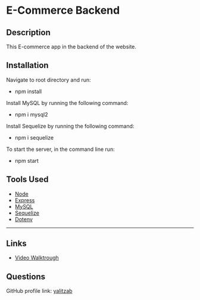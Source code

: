 # E-Commerce Backend 

## Description 

This E-commerce app in the backend of the website. 

## Installation

Navigate to root directory and run: 

* npm install

Install MySQL by running the following command: 

* npm i mysql2

Install Sequelize by running the following command: 

* npm i sequelize

To start the server, in the command line run:

* npm start

## Tools Used

* [Node](https://nodejs.org/en/docs/)
* [Express](https://www.npmjs.com/package/express)
* [MySQL](https://www.npmjs.com/package/mysql2)
* [Sequelize](https://www.npmjs.com/package/sequelize)
* [Dotenv](https://www.npmjs.com/package/dotenv)

______

## Links

* [Video Walktrough](https://drive.google.com/file/d/1JtTmcoFVXRAAgbN7ibvVi8N9mxDZ1cbY/view)

## Questions

GitHub profile link: [yalitzab](https://github.com/yalitzab)